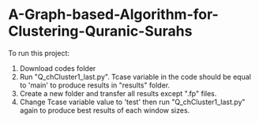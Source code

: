 # A-Graph-based-Algorithm-for-Clustering-Quranic-Surahs
To run this project:
1. Download codes folder
2. Run "Q_chCluster1_last.py". Tcase variable in the code should be equal to 'main' to produce results in "results" folder.
3. Create a new folder and transfer all results except ".fp" files.
4. Change Tcase variable value to 'test' then run "Q_chCluster1_last.py" again to produce best results of each window sizes.
